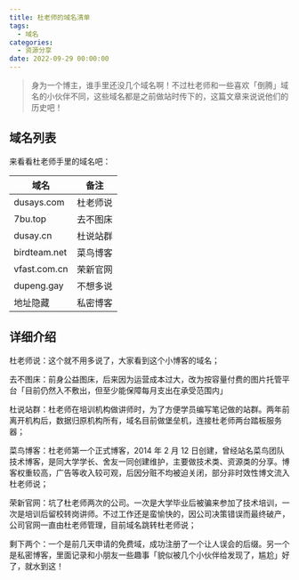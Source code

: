 ```yaml
---
title: 杜老师的域名清单
tags:
  - 域名
categories:
  - 资源分享
date: 2022-09-29 00:00:00
---
```


> 身为一个博主，谁手里还没几个域名啊！不过杜老师和一些喜欢「倒腾」域名的小伙伴不同，这些域名都是之前做站时传下的，这篇文章来说说他们的历史吧！

<!-- more -->

## 域名列表

来看看杜老师手里的域名吧：

| 域名 | 备注 |
| - | - |
| dusays.com | 杜老师说 |
| 7bu.top | 去不图床 |
| dusay.cn | 杜说站群 |
| birdteam.net | 菜鸟博客 |
| vfast.com.cn | 荣新官网 |
| dupeng.gay | 不想多说 | 
| 地址隐藏 | 私密博客 |

## 详细介绍

杜老师说：这个就不用多说了，大家看到这个小博客的域名；

去不图床：前身公益图床，后来因为运营成本过大，改为按容量付费的图片托管平台「目前仍然入不敷出，但至少能保障每月支出在承受范围内」

杜说站群：杜老师在培训机构做讲师时，为了方便学员编写笔记做的站群。两年前离开机构后，数据归原机构所有，域名目前做堡垒机，连接杜老师两台踏板服务器；

菜鸟博客：杜老师第一个正式博客，2014 年 2 月 12 日创建，曾经站名菜鸟团队技术博客，是同大学学长、舍友一同创建维护，主要做技术类、资源类的分享。博客权重较高，广告等收入较可观，后因分赃不均被迫关闭，部分非时效性博文流入杜老师说；

荣新官网：坑了杜老师两次的公司。一次是大学毕业后被骗来参加了技术培训，一次是培训后留校转岗讲师。不过工作还是蛮愉快的，因公司决策错误而最终破产，公司官网一直由杜老师管理，目前域名跳转杜老师说；

剩下两个：一个是前几天申请的免费域，成功注册了一个让人误会的后缀。另一个是私密博客，里面记录和小朋友一些趣事「貌似被几个小伙伴给发现了，尴尬」好了，就水到这！